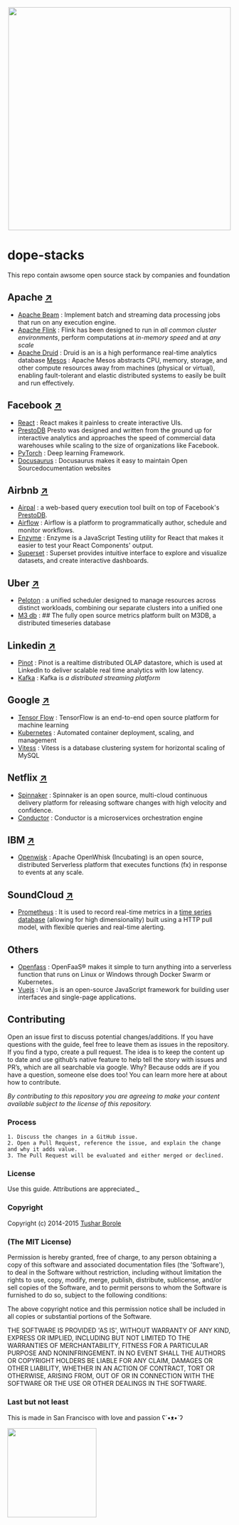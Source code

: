 <p align="center">
  <img width="500" src="https://raw.githubusercontent.com/tushariscoolster/dope-stacks/master/logo.png">
</p>

# dope-stacks
This repo contain awsome open source stack by companies and foundation

## Apache [↗](https://apache.org)

 - [Apache Beam](https://beam.apache.org/) : Implement batch and
   streaming data processing jobs that run on any execution engine.
 - [Apache Flink](https://flink.apache.org/) : Flink has been designed
   to run in _all common cluster environments_, perform computations at
   _in-memory speed_ and at _any scale_  
 - [Apache Druid](http://druid.io/) : Druid is an is a high performance
   real-time analytics database
   [Mesos](http://mesos.apache.org/) : Apache Mesos abstracts CPU, memory, storage, and other compute resources away from machines (physical or virtual), enabling fault-tolerant and elastic distributed systems to easily be built and run effectively.

## Facebook [↗](https://facebook.com)

 - [React](https://reactjs.org/) : React makes it painless to create
   interactive UIs.
 - [PrestoDB](https://prestodb.io/)  Presto was designed and written
   from the ground up for interactive analytics and approaches the speed
   of commercial data warehouses while scaling to the size of
   organizations like Facebook.
  - [PyTorch](https://pytorch.org/) : Deep learning Framework.
  - [Docusaurus](https://docusaurus.io/) : Docusaurus makes it easy to maintain  Open Sourcedocumentation websites


## Airbnb [↗](https://airbnb.com)

 - [Airpal](https://airbnb.io/airpal/) : a web-based query execution
   tool built on top of Facebook's  [PrestoDB](https://prestodb.io/).
 - [Airflow](https://airflow.apache.org/) : Airflow is a platform to
   programmatically author, schedule and monitor workflows.
 - [Enzyme](https://airbnb.io/enzyme/) : Enzyme is a JavaScript Testing
   utility for React that makes it easier to test your React Components'
   output.
 - [Superset](https://airbnb.io/projects/superset/) : Superset provides
   intuitive interface to explore and visualize datasets, and create
   interactive dashboards.

## Uber [↗](https://uber.com)

 - [Peloton](https://eng.uber.com/peloton/) : a unified scheduler
   designed to manage resources across distinct workloads, combining our
   separate clusters into a unified one
 - [M3 db](https://m3db.io/) : ## The fully open source metrics platform
   built on M3DB, a distributed timeseries database

## Linkedin [↗](https://linkedin.com)

 - [Pinot](https://pinot.apache.org/) : Pinot is a realtime distributed
   OLAP datastore, which is used at LinkedIn to deliver scalable real
   time analytics with low latency.
 - [Kafka](https://kafka.apache.org/) : Kafka is  _a distributed
   streaming platform_

## Google [↗](https://google.com)

 - [Tensor Flow](https://www.tensorflow.org/) : TensorFlow is an
   end-to-end open source platform for machine learning
  - [Kubernetes](https://kubernetes.io/) :  Automated container deployment, scaling, and management
  - [Vitess](https://vitess.io/) : Vitess is a database clustering system for horizontal scaling of MySQL
   
## Netflix [↗](https://netflix.com)

 - [Spinnaker](https://www.spinnaker.io/) : Spinnaker is an open source, multi-cloud continuous delivery platform for releasing software changes with high velocity and confidence.
 - [Conductor](https://netflix.github.io/conductor/) : Conductor is a microservices orchestration engine

## IBM [↗](https://ibm.com)

- [Openwisk](https://openwhisk.apache.org/) : Apache OpenWhisk (Incubating) is an open source, distributed Serverless platform that executes functions (fx) in response to events at any scale.
## SoundCloud [↗](https://soundcloud.com)

 - [Prometheus](https://prometheus.io/) : It is used to record real-time
   metrics in a [time series
   database](https://en.wikipedia.org/wiki/Time_series_database "Time
   series database") (allowing for high dimensionality) built using a
   HTTP pull model, with flexible queries and real-time alerting.

## Others

- [Openfass](https://www.openfaas.com/) :  OpenFaaS® makes it simple to turn anything into a serverless function that runs on Linux or Windows through Docker Swarm or Kubernetes. 
- [Vuejs](https://vuejs.org/) : Vue.js is an open-source JavaScript framework for building user interfaces and single-page applications.

## Contributing

Open an issue first to discuss potential changes/additions. If you have questions with the guide, feel free to leave them as issues in the repository. If you find a typo, create a pull request. The idea is to keep the content up to date and use github’s native feature to help tell the story with issues and PR’s, which are all searchable via google. Why? Because odds are if you have a question, someone else does too! You can learn more here at about how to contribute.

*By contributing to this repository you are agreeing to make your content available subject to the license of this repository.*

### Process
    1. Discuss the changes in a GitHub issue.
    2. Open a Pull Request, reference the issue, and explain the change and why it adds value.
    3. The Pull Request will be evaluated and either merged or declined.

### License

 Use this guide. Attributions are appreciated._

### Copyright

Copyright (c) 2014-2015 [Tushar Borole](http://www.tusharborole.com)

### (The MIT License)
Permission is hereby granted, free of charge, to any person obtaining
a copy of this software and associated documentation files (the
'Software'), to deal in the Software without restriction, including
without limitation the rights to use, copy, modify, merge, publish,
distribute, sublicense, and/or sell copies of the Software, and to
permit persons to whom the Software is furnished to do so, subject to
the following conditions:

The above copyright notice and this permission notice shall be
included in all copies or substantial portions of the Software.

THE SOFTWARE IS PROVIDED 'AS IS', WITHOUT WARRANTY OF ANY KIND,
EXPRESS OR IMPLIED, INCLUDING BUT NOT LIMITED TO THE WARRANTIES OF
MERCHANTABILITY, FITNESS FOR A PARTICULAR PURPOSE AND NONINFRINGEMENT.
IN NO EVENT SHALL THE AUTHORS OR COPYRIGHT HOLDERS BE LIABLE FOR ANY
CLAIM, DAMAGES OR OTHER LIABILITY, WHETHER IN AN ACTION OF CONTRACT,
TORT OR OTHERWISE, ARISING FROM, OUT OF OR IN CONNECTION WITH THE
SOFTWARE OR THE USE OR OTHER DEALINGS IN THE SOFTWARE.

### Last but not least
This is made in San Francisco with love and passion  ʕ´•ᴥ•`ʔ

<a href="../../" target="_blank"><img src="https://upload.wikimedia.org/wikipedia/en/thumb/a/a4/Flag_of_the_United_States.svg/440px-Flag_of_the_United_States.svg.png" height="200"></a>


